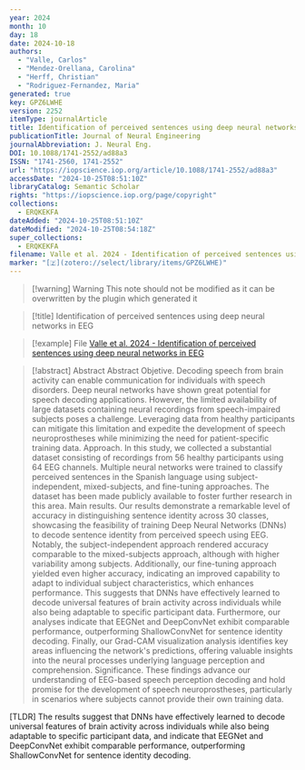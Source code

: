 ```yaml
---
year: 2024
month: 10
day: 18
date: 2024-10-18
authors:
  - "Valle, Carlos"
  - "Mendez-Orellana, Carolina"
  - "Herff, Christian"
  - "Rodriguez-Fernandez, Maria"
generated: true
key: GPZ6LWHE
version: 2252
itemType: journalArticle
title: Identification of perceived sentences using deep neural networks in EEG
publicationTitle: Journal of Neural Engineering
journalAbbreviation: J. Neural Eng.
DOI: 10.1088/1741-2552/ad88a3
ISSN: "1741-2560, 1741-2552"
url: "https://iopscience.iop.org/article/10.1088/1741-2552/ad88a3"
accessDate: "2024-10-25T08:51:10Z"
libraryCatalog: Semantic Scholar
rights: "https://iopscience.iop.org/page/copyright"
collections:
  - ERQKEKFA
dateAdded: "2024-10-25T08:51:10Z"
dateModified: "2024-10-25T08:54:18Z"
super_collections:
  - ERQKEKFA
filename: Valle et al. 2024 - Identification of perceived sentences using deep neural networks in EEG
marker: "[🇿](zotero://select/library/items/GPZ6LWHE)"
---
```


>[!warning] Warning
> This note should not be modified as it can be overwritten by the plugin which generated it

> [!title] Identification of perceived sentences using deep neural networks in EEG

> [!example] File
> [Valle et al. 2024 - Identification of perceived sentences using deep neural networks in EEG](Valle%20et%20al.%202024%20-%20Identification%20of%20perceived%20sentences%20using%20deep%20neural%20networks%20in%20EEG.pdf)

> [!abstract] Abstract
> Abstract
>             Objetive. Decoding speech from brain activity can enable communication for individuals with speech disorders. Deep neural networks have shown great potential for speech decoding applications. However, the limited availability of large datasets containing neural recordings from speech-impaired subjects poses a challenge. Leveraging data from healthy participants can mitigate this limitation and expedite the development of speech neuroprostheses while minimizing the need for patient-specific training data. &#xD;Approach. In this study, we collected a substantial dataset consisting of recordings from 56 healthy participants using 64 EEG channels. Multiple neural networks were trained to classify perceived sentences in the Spanish language using subject-independent, mixed-subjects, and fine-tuning approaches. The dataset has been made publicly available to foster further research in this area.&#xD;Main results. Our results demonstrate a remarkable level of accuracy in distinguishing sentence identity across 30 classes, showcasing the feasibility of training Deep Neural Networks (DNNs) to decode sentence identity from perceived speech using EEG. Notably, the subject-independent approach rendered accuracy comparable to the mixed-subjects approach, although with higher variability among subjects. Additionally, our fine-tuning approach yielded even higher accuracy, indicating an improved capability to adapt to individual subject characteristics, which enhances performance. This suggests that DNNs have effectively learned to decode universal features of brain activity across individuals while also being adaptable to specific participant data. Furthermore, our analyses indicate that EEGNet and DeepConvNet exhibit comparable performance, outperforming ShallowConvNet for sentence identity decoding. Finally, our Grad-CAM visualization analysis identifies key areas influencing the network's predictions, offering valuable insights into the neural processes underlying language perception and comprehension.&#xD;Significance. These findings advance our understanding of EEG-based speech perception decoding and hold promise for the development of speech neuroprostheses, particularly in scenarios where subjects cannot provide their own training data.

[TLDR] The results suggest that DNNs have effectively learned to decode universal features of brain activity across individuals while also being adaptable to specific participant data, and indicate that EEGNet and DeepConvNet exhibit comparable performance, outperforming ShallowConvNet for sentence identity decoding.

